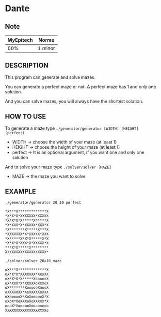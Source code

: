 # Dante

## Note

| MyEpitech | Norme |
|--|--|
| 60% | 1 minor | 11.1

## DESCRIPTION

This program can generate and solve mazes.

You can generate a perfect maze or not. A perfect maze has 1 and only one solution.

And you can solve mazes, you will always have the shortest solution.

## HOW TO USE

To generate a maze type `./generator/generator [WIDTH] [HEIGHT] (perfect)`

- WIDTH -> choose the width of your maze (at least 1)
- HEIGHT -> choose the height of your maze (at least 1)
- perfect -> It is an optional argument, if you want one and only one solution

And to solve your maze type `./solver/solver [MAZE]`

- MAZE -> the maze you want to solve

## EXAMPLE

```txt
./generator/generator 20 10 perfect

*X***X*************X
*X*X*X*XXXXXXX*XXXXX
*X*X*X*X*****X*****X
*X*XXX*X*XXXXX*XXX*X
*X*******X*****X***X
*XXXXXXX*X*XXXXX*XXX
*X*****X*X*X*****X*X
*X*X*X*XXX*X*XXXXX*X
***X*X*****X********
XXXXXXXXXXXXXXXXXXX*

./solver/solver 20x10_maze

oX***X*************X
oX*X*X*XXXXXXX*XXXXX
oX*X*X*X*****XoooooX
oX*XXX*X*XXXXXoXXXoX
oX*******XoooooXoooX
oXXXXXXX*XoXXXXXoXXX
oXoooooX*XoXoooooX*X
oXoX*XoXXXoXoXXXXX*X
oooX*XoooooXoooooooo
XXXXXXXXXXXXXXXXXXXo
```
